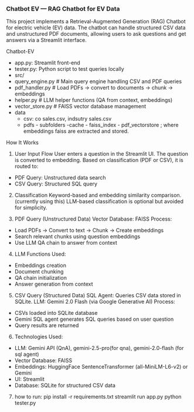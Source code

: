### Chatbot EV — RAG Chatbot for EV Data

This project implements a Retrieval-Augmented Generation (RAG) Chatbot for electric vehicle (EV) data. The chatbot can handle structured CSV data and unstructured PDF documents, allowing users to ask questions and get answers via a Streamlit interface.

Chatbot-EV

- app.py: Streamlit front-end
- tester.py: Python script to test queries locally
-  src/
  - query_engine.py   # Main query engine handling CSV and PDF queries
  - pdf_handler.py    # Load PDFs → convert to documents → chunk → embeddings
  - helper.py         # LLM helper functions (QA from context, embeddings)
  - vector_store.py   # FAISS vector database management
- data
  - csv: co sales.csv, indsutry sales.csv
  - pdfs - subfolders
-cache - faiss_index - pdf_vectorstore ; where embeddings faiss are extracted and stored.

How It Works
1. User Input Flow
User enters a question in the Streamlit UI. The question is converted to embedding.
Based on classification (PDF or CSV), it is routed to:
- PDF Query: Unstructured data search 
- CSV Query: Structured SQL query

2. Classification
Keyword-based and embedding similarity comparison. (currently using this)
LLM-based classification is optional but avoided for simplicity.

3. PDF Query (Unstructured Data)
Vector Database: FAISS
Process:
- Load PDFs → Convert to text → Chunk → Create embeddings
- Search relevant chunks using question embeddings
- Use LLM QA chain to answer from context

4. LLM Functions Used:
- Embeddings creation
- Document chunking
- QA chain initialization
- Answer generation from context

5. CSV Query (Structured Data)
SQL Agent: Queries CSV data stored in SQLite.
LLM: Gemini 2.0 Flash (via Google Generative AI)
Process:
- CSVs loaded into SQLite database
- Gemini SQL agent generates SQL queries based on user question
- Query results are returned

6. Technologies Used:
- LLM: Gemini API (QnA), gemini-2.5-pro(for qna), gemini-2.0-flash (for sql agent)
- Vector Database: FAISS
- Embeddings: HuggingFace SentenceTransformer (all-MiniLM-L6-v2) or Gemini
- UI: Streamlit
- Database: SQLite for structured CSV data
  
7. how to run:
  pip install -r requirements.txt
  streamlit run app.py
  python tester.py

